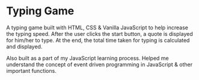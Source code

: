 # Typing Game

A typing game built with HTML, CSS & Vanilla JavaScript to help  increase the typing speed. After the user clicks the start button, a quote is displayed for him/her to type. At the end, the total time taken for typing is calculated and displayed.

Also built as a part of my JavaScript learning process. Helped me understand the concept of event driven programming in JavaScript & other important functions.

